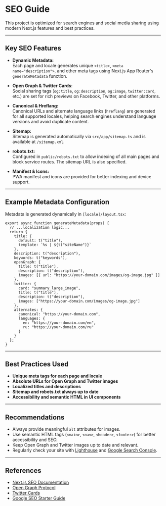 # SEO Guide

This project is optimized for search engines and social media sharing using modern Next.js features and best practices.

---

## Key SEO Features

- **Dynamic Metadata:**  
  Each page and locale generates unique `<title>`, `<meta name="description">`, and other meta tags using Next.js App Router's `generateMetadata` function.

- **Open Graph & Twitter Cards:**  
  Social sharing tags (`og:title`, `og:description`, `og:image`, `twitter:card`, etc.) are set for rich previews on Facebook, Twitter, and other platforms.

- **Canonical & Hreflang:**  
  Canonical URLs and alternate language links (`hreflang`) are generated for all supported locales, helping search engines understand language versions and avoid duplicate content.

- **Sitemap:**  
  Sitemap is generated automatically via `src/app/sitemap.ts` and is available at `/sitemap.xml`.

- **robots.txt:**  
  Configured in `public/robots.txt` to allow indexing of all main pages and block service routes. The sitemap URL is also specified.

- **Manifest & Icons:**  
  PWA manifest and icons are provided for better indexing and device support.

---

## Example Metadata Configuration

Metadata is generated dynamically in `[locale]/layout.tsx`:

```tsx
export async function generateMetadata(props) {
  // ...localization logic...
  return {
    title: {
      default: t("title"),
      template: `%s | ${t("siteName")}`
    },
    description: t("description"),
    keywords: t("keywords"),
    openGraph: {
      title: t("title"),
      description: t("description"),
      images: [{ url: "https://your-domain.com/images/og-image.jpg" }]
    },
    twitter: {
      card: "summary_large_image",
      title: t("title"),
      description: t("description"),
      images: ["https://your-domain.com/images/og-image.jpg"]
    },
    alternates: {
      canonical: "https://your-domain.com",
      languages: {
        en: "https://your-domain.com/en",
        ru: "https://your-domain.com/ru"
      }
    }
  };
}
```

---

## Best Practices Used

- **Unique meta tags for each page and locale**
- **Absolute URLs for Open Graph and Twitter images**
- **Localized titles and descriptions**
- **Sitemap and robots.txt always up to date**
- **Accessibility and semantic HTML in UI components**

---

## Recommendations

- Always provide meaningful `alt` attributes for images.
- Use semantic HTML tags (`<main>`, `<nav>`, `<header>`, `<footer>`) for better accessibility and SEO.
- Keep Open Graph and Twitter images up to date and relevant.
- Regularly check your site with [Lighthouse](https://web.dev/measure/) and [Google Search Console](https://search.google.com/search-console/about).

---

## References

- [Next.js SEO Documentation](https://nextjs.org/docs/app/building-your-application/optimizing/metadata)
- [Open Graph Protocol](https://ogp.me/)
- [Twitter Cards](https://developer.twitter.com/en/docs/twitter-for-websites/cards/overview/abouts-cards)
- [Google SEO Starter Guide](https://developers.google.com/search/docs/fundamentals/seo-starter-guide)